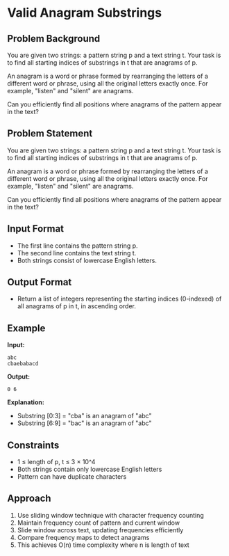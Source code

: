 # Valid Anagram Substrings

## Problem Background
You are given two strings: a pattern string p and a text string t. Your task is to find all starting indices of substrings in t that are anagrams of p.

An anagram is a word or phrase formed by rearranging the letters of a different word or phrase, using all the original letters exactly once. For example, "listen" and "silent" are anagrams.

Can you efficiently find all positions where anagrams of the pattern appear in the text?

## Problem Statement
You are given two strings: a pattern string p and a text string t. Your task is to find all starting indices of substrings in t that are anagrams of p.

An anagram is a word or phrase formed by rearranging the letters of a different word or phrase, using all the original letters exactly once. For example, "listen" and "silent" are anagrams.

Can you efficiently find all positions where anagrams of the pattern appear in the text?

## Input Format
* The first line contains the pattern string p.
* The second line contains the text string t.
* Both strings consist of lowercase English letters.

## Output Format
* Return a list of integers representing the starting indices (0-indexed) of all anagrams of p in t, in ascending order.

## Example
**Input:**
```
abc
cbaebabacd
```

**Output:**
```
0 6
```

**Explanation:**
* Substring [0:3] = "cba" is an anagram of "abc"
* Substring [6:9] = "bac" is an anagram of "abc"

## Constraints
* 1 ≤ length of p, t ≤ 3 × 10^4
* Both strings contain only lowercase English letters
* Pattern can have duplicate characters

## Approach
1. Use sliding window technique with character frequency counting
2. Maintain frequency count of pattern and current window
3. Slide window across text, updating frequencies efficiently
4. Compare frequency maps to detect anagrams
5. This achieves O(n) time complexity where n is length of text